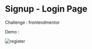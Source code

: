 # Signup - Login Page

Challenge : frontendmentor

Demo :

![register](https://github.com/thedevsafaf/frontend-practices-and-challenges/assets/85129653/ffc5fe5d-9ab5-4742-a131-ac71c5f9e8eb)
